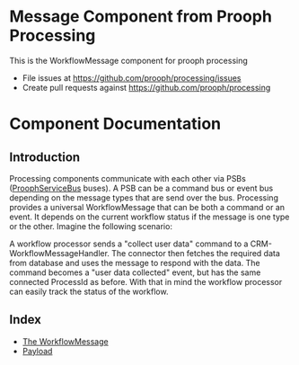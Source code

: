 Message Component from Prooph Processing
===============================

This is the WorkflowMessage component for prooph processing

- File issues at https://github.com/prooph/processing/issues
- Create pull requests against https://github.com/prooph/processing

# Component Documentation

## Introduction

Processing components communicate with each other via PSBs ([ProophServiceBus](https://github.com/prooph/service-bus) buses).
A PSB can be a command bus or event bus depending on the message types that are send over the bus. Processing provides a
universal WorkflowMessage that can be both a command or an event. It depends on the current workflow status if the message
is one type or the other. Imagine the following scenario:

A workflow processor sends a "collect user data" command to a CRM-WorkflowMessageHandler. The connector then fetches the required data
from database and uses the message to respond with the data. The command becomes a "user data collected" event, but has the
same connected ProcessId as before. With that in mind the workflow processor can easily track the status of the workflow.

## Index

- [The WorkflowMessage](docs/workflow_message.md)
- [Payload](docs/payload.md)




